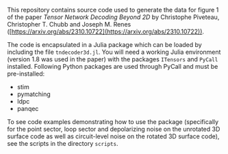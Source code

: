 This repository contains source code used to generate the data for figure 1 of the paper _Tensor Network Decoding Beyond 2D_ by Christophe Piveteau, Christopher T. Chubb and Joseph M. Renes ([https://arxiv.org/abs/2310.10722](https://arxiv.org/abs/2310.10722)).

The code is encapsulated in a Julia package which can be loaded by including the file `tndecoder3d.jl`.
You will need a working Julia environment (version 1.8 was used in the paper) with the packages `ITensors` and `PyCall` installed.
Following Python packages are used through PyCall and must be pre-installed:

* stim
* pymatching
* ldpc
* panqec

To see code examples demonstrating how to use the package (specifically for the point sector, loop sector and depolarizing noise on the unrotated 3D surface code as well as circuit-level noise on the rotated 3D surface code), see the scripts in the directory `scripts`.

